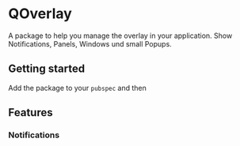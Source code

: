 # QOverlay

A package to help you manage the overlay in your application. Show Notifications, Panels, Windows und small Popups.

## Getting started

Add the package to your `pubspec` and then 

## Features

### Notifications

